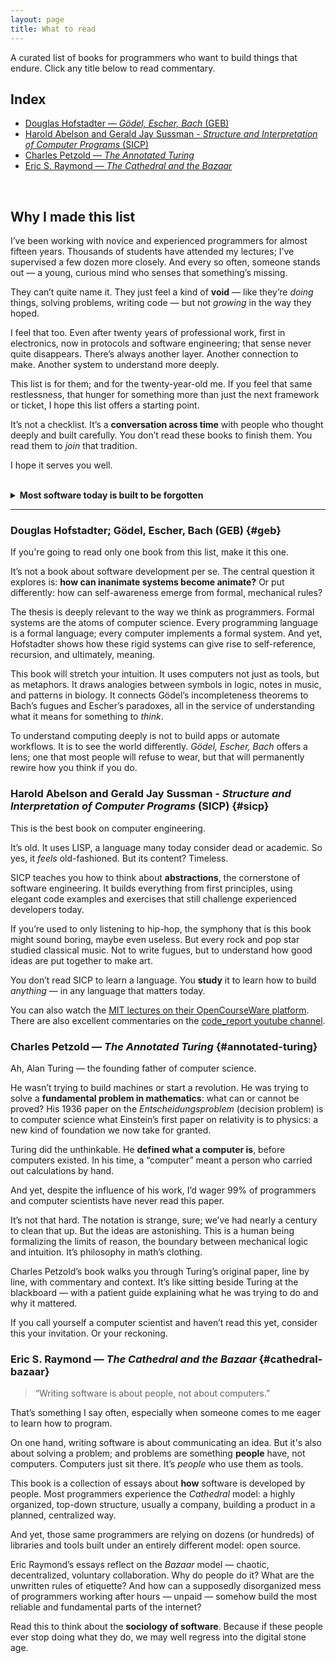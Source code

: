 ```yaml
---
layout: page
title: What to read
---
```


A curated list of books for programmers who want to build things that endure.
Click any title below to read commentary.

## Index

- [Douglas Hofstadter — *Gödel, Escher, Bach* (GEB)](#geb)
- [Harold Abelson and Gerald Jay Sussman - *Structure and Interpretation of Computer Programs* (SICP)](#sicp)
- [Charles Petzold — *The Annotated Turing*](#annotated-turing)
- [Eric S. Raymond — *The Cathedral and the Bazaar*](#cathedral-bazaar)

<br>

## Why I made this list

I’ve been working with novice and experienced programmers for almost fifteen years.
Thousands of students have attended my lectures; I’ve supervised a few dozen more closely.
And every so often, someone stands out — a young, curious mind who senses that something’s missing.

They can’t quite name it.
They just feel a kind of **void** — like they’re *doing* things, solving problems, writing code — but not *growing* in the way they hoped.

I feel that too.
Even after twenty years of professional work, first in electronics, now in protocols and software engineering;
that sense never quite disappears.
There’s always another layer.
Another connection to make.
Another system to understand more deeply.

This list is for them; and for the twenty-year-old me.
If you feel that same restlessness, that hunger for something more than just the next framework or ticket, I hope this list offers a starting point.

It’s not a checklist.
It’s a **conversation across time** with people who thought deeply and built carefully.
You don’t read these books to finish them.
You read them to *join* that tradition.

I hope it serves you well.

<br>
<details>
<summary><strong>Most software today is built to be forgotten</strong></summary>
<div>

<p>Written in haste, layered with abstractions, then discarded with the next trend.
We build like amnesiacs: few know how the systems beneath them truly work.
Fewer care.
The result is not progress, but erosion masked as innovation.
Like a civilization building towers higher and higher while forgetting how to quarry stone.</p>

<p>Jonathan Blow warned us of this trajectory:
a slow technological decline driven not by catastrophe, but by accumulated ignorance.
As layers pile on, foundations are lost.
One day, the lights will go out—not because no one tried to keep them on, but because no one remembered how.</p>

<p>There is another path.</p>

<p>We can choose to treat software not as a disposable product, but as a form of cultural expression.
A craft whose goal is not speed or scale, but clarity, permanence, and meaning.</p>

<p>This is the path of Emacs, Vim, Unix, and many other libraries and systems built and maintained in C — that old, unsafe language.
The very same language used to build and maintain most of the internet’s infrastructure.
Systems some now call “legacy,” but which are, in truth, civilizational infrastructure.</p>

<p>People say JavaScript is the language of the internet.</p>

<p>It is not.</p>

<p>The true languages of the internet are plain old C and C++, the very languages no one wants to teach or learn anymore.
Sorry to say, but JavaScript is just a rushed wrapper over decades of C and C++.
It can do some cool, good-looking stuff, because the marvel that is a modern web browser; guess what, written in C and C++.
But we can’t count on it to keep the edifice from falling apart.</p>

<p>Don’t get me wrong — we need those things too.
A Ferrari isn’t a Ferrari without leather seats and polished interiors.
But no one dreams of owning one because of the leather.
They dream of the engine, the pristine mechanics, the architecture that makes performance possible, and the artisanship of a machine built by engineers and technicians who are also craftsmen.</p>

<p>These things have not survived in spite of their age.
They have survided because some people took the time to develop rare and deliberate skills.
They have survived because these people want to transcend their own lives by doing timeless artifacts.</p>

<p>To walk this path requires more than technical competence.
It requires erudition.</p>

<p>Erudition is not mere knowledge—it is the discipline of memory.
It is the refusal to discard what came before simply because it is old.
It is what separates the craftsman from the technician.
The former builds tools; the latter uses them.</p>

<p>This is not a call for nostalgia.
It is a call for depth.</p>

<p>Edsger Dijkstra argued that software should be beautiful, that clarity and elegance are moral virtues in code.
Richard Stallman, despite his politics, glimpsed something similar: software, if well written and liberated from arbitrary dependencies, becomes free from its creators.
It becomes self-sufficient, a thing that exists on its own terms.</p>

<p>To write such software is not merely engineering.
It is a form of authorship.</p>

<p>And yet, why bother?</p>

<p>Economics can’t fully explain open source.
Eric Raymond got close.
Yes, incentives matter, but the real motivation is harder to measure.
It’s not just reputation or signaling.
It’s something older, deeper.
The pride of the artisan.
The drive to leave something behind.
The desire to see one's soul reflected in a functioning machine.</p>

<p>We don't need more developers.
We need stewards of tradition.
Programmers who see themselves as participants in a conversation older than their tools.
Programmers who understand that code is not just meant to work, but to last.</p>

<h4>On Education and the Cult of Utility</h4>

<p>Our institutions are not preparing the next generation to build what endures.
I know that very well, I'm a professor at a major university in Brazil.
And truth be told, I'm probably more part of the problem than the solution.</p>

<p>Schools are increasingly pressured into “project-based,” “real-world,” “hands-on” pedagogies—buzzwords that too often mean building whatever solves the most immediate problem, then moving on.
This is the educational branch of the same Silicon Valley rot: fail fast, fail often, ship it, forget it.</p>

<p>At the same time, theory-driven programs—those that ground students in algorithms, computation, and systems—are dismissed as outmoded.
Why study SMTP when you can deploy a serverless app in five minutes?
Why implement a shell when you can call one?
Why understand when you can use?</p>

<p>This is a catastrophe disguised as relevance.</p>

<p>Real-world problems aren’t just the ones we face now—they are the ones we’ve already solved.
The wheel, once invented, is worth studying.
But we rarely ask students to reimplement anything that matters.
How many have written a shell?
A CLI email client?
A toy compiler?
A browser?
An operating system?
These are exercises not in nostalgia, but in transmission—how to pass down the thinking behind software that actually lasts.</p>

<p>Instead, we hand students tools as if they were gifts from God.</p>

<p>But God does not maintain software. That’s up to us.</p>

<p>But wait, Edil — what do you mean by <em>us</em>?
Where’s the timeless code you’ve written yourself?
You might ask me that.
And it hits me hard.
I truly envy some of the programmers I’ve worked with. 
When I watch them do their craft, I wish I were doing that too.</p>

<p>But I’ve also come to realize that, almost as important as having the artists working, is inspiring and guiding the next generation of artists.
I believe I could be building good software.
But I also believe I’m most valuable when I help build good people.</p>

<p>I hope I’m doing that well enough.
But only time will tell.
And I don’t care if nobody sees it.
I’m trying to shape people in a tradition I believe leads to real progress, not just good-looking frontends.
If two or three of them end up helping to build something truly foundational — something that lasts — that’s probably more than I could have done myself.</p>

<h4>On AI and the Seduction of Vibe Coding</h4>

<p>The recent obsession with large language models has amplified the very disease we aim to treat.
It is now fashionable to "vibe code"; to prompt a machine, skim the output, and paste until it runs.
It feels like programming.
It looks like productivity.
But it is neither.</p>

<p>Vibe coding is just the latest form of disposable software creation.
It encourages the illusion of mastery while hollowing out the discipline itself.
You are not becoming a better developer by prompting until it compiles.
You are simply becoming a more efficient operator of a glorified autocomplete engine.</p>

<p>There is nothing wrong with using LLMs, when used with intentionality and craft.
For the erudite programmer, these models are like sharpened chef’s knives: amazing tools for thought that can accelerate judgment, precision, and depth.
But in unskilled hands, they do not produce better software.
They produce more software.
Worse software.
Cheap, flimsy, mass-produced code—the Chinese plastic of the digital world.</p>

<p>And worst of all:
we are deceiving ourselves.
We confuse activity with learning.
We conflate output with experience.
We mistake convenience for growth.</p>

<p>Like junk food for the mind, we’re intoxicating ourselves with crap software.
It fills you up, but it doesn’t nourish.
And over time, it rots your taste, until you can’t even tell the difference between a fine wine and vinegar.</p>

<p>This is why we read.
Not to memorize syntax, but to train our taste.
Not to chase novelty, but to understand roots.
Not to master tools, but to become worthy of building them.</p>

<p>Let others chase the ephemeral.
We are here to build what endures.</p>

</div>
</details>

---

### Douglas Hofstadter; Gödel, Escher, Bach (GEB) {#geb}
If you're going to read only one book from this list, make it this one.

It’s not a book about software development per se.
The central question it explores is:
**how can inanimate systems become animate?**
Or put differently: how can self-awareness emerge from formal, mechanical rules?

The thesis is deeply relevant to the way we think as programmers.
Formal systems are the atoms of computer science.
Every programming language is a formal language; every computer implements a formal system.
And yet, Hofstadter shows how these rigid systems can give rise to self-reference, recursion, and ultimately, meaning.

This book will stretch your intuition.
It uses computers not just as tools, but as metaphors.
It draws analogies between symbols in logic, notes in music, and patterns in biology.
It connects Gödel’s incompleteness theorems to Bach’s fugues and Escher’s paradoxes, all in the service of understanding what it means for something to *think*.

To understand computing deeply is not to build apps or automate workflows.
It is to see the world differently.
*Gödel, Escher, Bach* offers a lens; one that most people will refuse to wear, but that will permanently rewire how you think if you do.

### Harold Abelson and Gerald Jay Sussman - *Structure and Interpretation of Computer Programs* (SICP) {#sicp}
This is the best book on computer engineering.

It’s old. It uses LISP, a language many today consider dead or academic.
So yes, it *feels* old-fashioned.
But its content?
Timeless.

SICP teaches you how to think about **abstractions**, the cornerstone of software engineering.
It builds everything from first principles, using elegant code examples and exercises that still challenge experienced developers today.

If you’re used to only listening to hip-hop, the symphony that is this book might sound boring, maybe even useless.
But every rock and pop star studied classical music.
Not to write fugues, but to understand how good ideas are put together to make art.

You don’t read SICP to learn a language.
You **study** it to learn how to build *anything* — in any language that matters today.

You can also watch the [MIT lectures on their OpenCourseWare platform](https://ocw.mit.edu/courses/6-001-structure-and-interpretation-of-computer-programs-spring-2005).
There are also excellent commentaries on the [code_report youtube channel](https://youtube.com/playlist?list=PLVFrD1dmDdvdvWFK8brOVNL7bKHpE-9w0&si=I5TNlBWIYFl9nXHo).

### Charles Petzold — *The Annotated Turing* {#annotated-turing}

Ah, Alan Turing — the founding father of computer science.

He wasn’t trying to build machines or start a revolution.
He was trying to solve a **fundamental problem in mathematics**:
what can or cannot be proved?
His 1936 paper on the *Entscheidungsproblem* (decision problem) is to computer science what Einstein’s first paper on relativity is to physics: a new kind of foundation we now take for granted.

Turing did the unthinkable.
He **defined what a computer is**, before computers existed.
In his time, a “computer” meant a person who carried out calculations by hand.

And yet, despite the influence of his work, I’d wager 99% of programmers and computer scientists have never read this paper.

It’s not that hard.
The notation is strange, sure; we’ve had nearly a century to clean that up.
But the ideas are astonishing.
This is a human being formalizing the limits of reason, the boundary between mechanical logic and intuition.
It’s philosophy in math’s clothing.

Charles Petzold’s book walks you through Turing’s original paper, line by line, with commentary and context.
It’s like sitting beside Turing at the blackboard — with a patient guide explaining what he was trying to do and why it mattered.

If you call yourself a computer scientist and haven’t read this yet, consider this your invitation.
Or your reckoning.

### Eric S. Raymond — *The Cathedral and the Bazaar* {#cathedral-bazaar}

> “Writing software is about people, not about computers.”

That’s something I say often, especially when someone comes to me eager to learn how to program.

On one hand, writing software is about communicating an idea.
But it's also about solving a problem; and problems are something **people** have, not computers.
Computers just sit there.
It’s *people* who use them as tools.

This book is a collection of essays about **how** software is developed by people.
Most programmers experience the *Cathedral* model:
a highly organized, top-down structure, usually a company, building a product in a planned, centralized way.

And yet, those same programmers are relying on dozens (or hundreds) of libraries and tools built under an entirely different model: open source.

Eric Raymond’s essays reflect on the *Bazaar* model — chaotic, decentralized, voluntary collaboration.
Why do people do it?
What are the unwritten rules of etiquette?
And how can a supposedly disorganized mess of programmers working after hours — unpaid — somehow build the most reliable and fundamental parts of the internet?

Read this to think about the **sociology of software**.
Because if these people ever stop doing what they do, we may well regress into the digital stone age.
